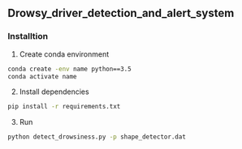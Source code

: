 ## Drowsy_driver_detection_and_alert_system


### Installtion
1. Create conda environment
```bash
conda create -env name python==3.5
conda activate name
```
2. Install dependencies
````bash
pip install -r requirements.txt
````
3. Run 
````bash
python detect_drowsiness.py -p shape_detector.dat
````
